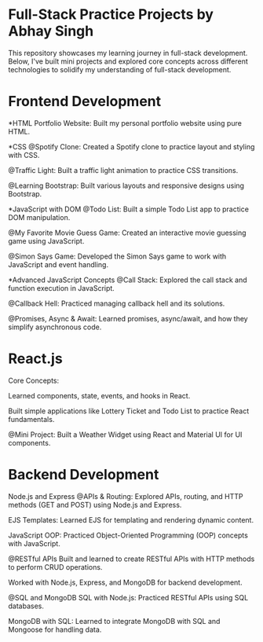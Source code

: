 # Full-Stack Practice Projects by Abhay Singh
This repository showcases my learning journey in full-stack development. Below, I've built mini projects and explored core concepts across different technologies to solidify my understanding of full-stack development.

# Frontend Development

*HTML
Portfolio Website: Built my personal portfolio website using pure HTML.

*CSS
@Spotify Clone: Created a Spotify clone to practice layout and styling with CSS.

@Traffic Light: Built a traffic light animation to practice CSS transitions.

@Learning Bootstrap: Built various layouts and responsive designs using Bootstrap.

*JavaScript with DOM
@Todo List: Built a simple Todo List app to practice DOM manipulation.

@My Favorite Movie Guess Game: Created an interactive movie guessing game using JavaScript.

@Simon Says Game: Developed the Simon Says game to work with JavaScript and event handling.

*Advanced JavaScript Concepts
@Call Stack: Explored the call stack and function execution in JavaScript.

@Callback Hell: Practiced managing callback hell and its solutions.

@Promises, Async & Await: Learned promises, async/await, and how they simplify asynchronous code.

# React.js
Core Concepts:

Learned components, state, events, and hooks in React.

Built simple applications like Lottery Ticket and Todo List to practice React fundamentals.

@Mini Project: Built a Weather Widget using React and Material UI for UI components.

# Backend Development
Node.js and Express
@APIs & Routing: Explored APIs, routing, and HTTP methods (GET and POST) using Node.js and Express.

EJS Templates: Learned EJS for templating and rendering dynamic content.

JavaScript OOP: Practiced Object-Oriented Programming (OOP) concepts with JavaScript.

@RESTful APIs
Built and learned to create RESTful APIs with HTTP methods to perform CRUD operations.

Worked with Node.js, Express, and MongoDB for backend development.

@SQL and MongoDB
SQL with Node.js: Practiced RESTful APIs using SQL databases.

MongoDB with SQL: Learned to integrate MongoDB with SQL and Mongoose for handling data.

